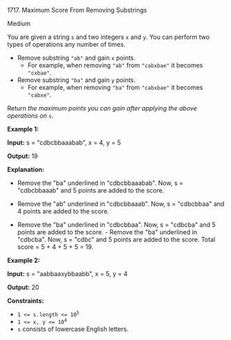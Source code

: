 1717\. Maximum Score From Removing Substrings

Medium

You are given a string `s` and two integers `x` and `y`. You can perform two types of operations any number of times.

*   Remove substring `"ab"` and gain `x` points.
    *   For example, when removing `"ab"` from `"cabxbae"` it becomes `"cxbae"`.
*   Remove substring `"ba"` and gain `y` points.
    *   For example, when removing `"ba"` from `"cabxbae"` it becomes `"cabxe"`.

Return _the maximum points you can gain after applying the above operations on_ `s`.

**Example 1:**

**Input:** s = "cdbcbbaaabab", x = 4, y = 5

**Output:** 19

**Explanation:** 

- Remove the "ba" underlined in "cdbcbbaaabab". Now, s = "cdbcbbaaab" and 5 points are added to the score. 

- Remove the "ab" underlined in "cdbcbbaaab". Now, s = "cdbcbbaa" and 4 points are added to the score. 

- Remove the "ba" underlined in "cdbcbbaa". Now, s = "cdbcba" and 5 points are added to the score. - Remove the "ba" underlined in "cdbcba". Now, s = "cdbc" and 5 points are added to the score. Total score = 5 + 4 + 5 + 5 = 19.

**Example 2:**

**Input:** s = "aabbaaxybbaabb", x = 5, y = 4

**Output:** 20

**Constraints:**

*   <code>1 <= s.length <= 10<sup>5</sup></code>
*   <code>1 <= x, y <= 10<sup>4</sup></code>
*   `s` consists of lowercase English letters.